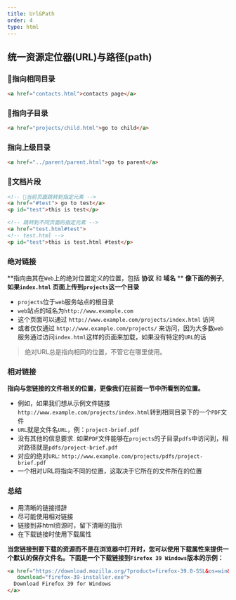 ```yaml
---
title: Url&Path
order: 4
type: html
---
```

## 统一资源定位器(URL)与路径(path)

### 指向相同目录
```html
<a href="contacts.html">contacts page</a>
```

### 指向子目录
```html
<a href="projects/child.html">go to child</a>
```

### 指向上级目录
```html
<a href="../parent/parent.html">go to parent</a>
```

### 文档片段
```html
<!-- 当前页面跳转到指定元素 -->
<a href="#test"> go to test</a>
<p id="test">this is test</p>

<!-- 跳转到不同页面的指定元素 -->
<a href="test.html#test">
<!-- test.html -->
<p id="test">this is test.html #test</p>
```

### 绝对链接

**指向由其在`Web`上的绝对位置定义的位置，包括 **协议** 和 **域名** **
**像下面的例子,如果`index.html` 页面上传到`projects`这一个目录**
- `projects`位于`web`服务站点的根目录
- `web`站点的域名为`http://www.example.com`
- 这个页面可以通过 `http://www.example.com/projects/index.html` 访问
- 或者仅仅通过 `http://www.example.com/projects/` 来访问，因为大多数`web`服务通过访问`index.html`这样的页面来加载，如果没有特定的`URL`的话

> 绝对URL总是指向相同的位置，不管它在哪里使用。

### 相对链接
**指向与您链接的文件相关的位置，更像我们在前面一节中所看到的位置。**
- 例如，如果我们想从示例文件链接`http://www.example.com/projects/index.html`转到相同目录下的一个`PDF`文件
- `URL`就是文件名`URL`，例：`project-brief.pdf `
- 没有其他的信息要求. 如果`PDF`文件能够在`projects`的子目录`pdfs`中访问到，相对路径就是`pdfs/project-brief.pdf` 
- 对应的绝对`URL`: `http://www.example.com/projects/pdfs/project-brief.pdf`
- 一个相对URL将指向不同的位置，这取决于它所在的文件所在的位置

### 总结
- 用清晰的链接措辞
- 尽可能使用相对链接
- 链接到非html资源时，留下清晰的指示
- 在下载链接时使用下载属性

**当您链接到要下载的资源而不是在浏览器中打开时，您可以使用下载属性来提供一个默认的保存文件名。下面是一个下载链接到`Firefox 39 Windows`版本的示例：**
```html
<a href="https://download.mozilla.org/?product=firefox-39.0-SSL&os=win&lang=en-US"
   download="firefox-39-installer.exe">
  Download Firefox 39 for Windows
</a>
```